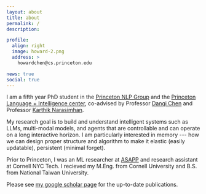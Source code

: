 ```yaml
---
layout: about
title: about
permalink: /
description:

profile:
  align: right
  image: howard-2.png
  address: >
    howardchen@cs.princeton.edu

news: true
social: true
---
```

I am a fifth year PhD student in the [Princeton NLP Group](https://nlp.cs.princeton.edu/) and the [Princeton Language + Intelligence center](https://pli.princeton.edu/), co-advised by Professor [Danqi Chen](https://www.cs.princeton.edu/~danqic/) and Professor [Karthik Narasimhan](https://www.cs.princeton.edu/~karthikn/).

My research goal is to build and understand intelligent systems such as LLMs, multi-modal models, and agents that are controllable and can operate on a long interactive horizon.
I am particularly interested in memory --- how we can design proper structure and algorithm to make it elastic (easily updatable), persistent (minimal forget).

Prior to Princeton, I was an ML researcher at [ASAPP](https://www.asapp.com/) and research assistant at Cornell NYC Tech. I recieved my M.Eng. from Cornell University and B.S. from National Taiwan University.

Please see [my google scholar page](https://scholar.google.com/citations?user=wsNa_W4AAAAJ&hl=en&authuser=3) for the up-to-date publications.
